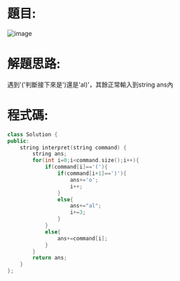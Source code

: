 # 題目:
![image](https://github.com/HoChenYu/Leetcode-programing-practice/assets/63805851/09a930fe-d8d1-4c70-a240-725037d4517d)
# 解題思路:
遇到'('判斷接下來是')還是'al)'，其餘正常輸入到string ans內
# 程式碼:
````C++
class Solution {
public:
    string interpret(string command) {
        string ans;
        for(int i=0;i<command.size();i++){
            if(command[i]=='('){
                if(command[i+1]==')'){
                    ans+='o';
                    i++;
                }
                else{
                    ans+="al";
                    i+=3;
                }
            }
            else{
                ans+=command[i];
            }
        }
        return ans;
    }
};
````

